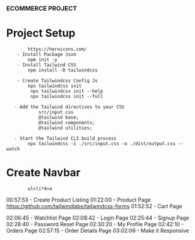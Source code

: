 ### ECOMMERCE PROJECT

#  Project Setup
            https://heroicons.com/ 
        - Install Package Json
            npm init -y
        - Install Tailwind CSS
            npm install -D tailwindcss
           
        - Create Tailwindcss Config Js
            npx tailwindcss init
             npx tailwindcss init --help   
             npx tailwindcss init --full

       - Add the Tailwind directives to your CSS
                src/input.css
                @tailwind base;
                @tailwind components;
                @tailwind utilities;      

       - Start the Tailwind CLI build process 
            npx tailwindcss -i ./src/input.css -o ./dist/output.css --watch

#   Create Navbar
            ul>li*4>a


00:57:53 - Create Product Listing
01:22:00 - Product Page
https://github.com/tailwindlabs/tailwindcss-forms
01:52:52 - Cart Page
          
02:06:45 - Watchlist Page
02:08:42 - Login Page
02:25:44 - Signup Page
02:28:40 - Password Reset Page
02:30:20 - My Profile Page
02:42:10 - Orders Page
02:57:15 - Order Details Page
03:02:06 - Make it Responsive